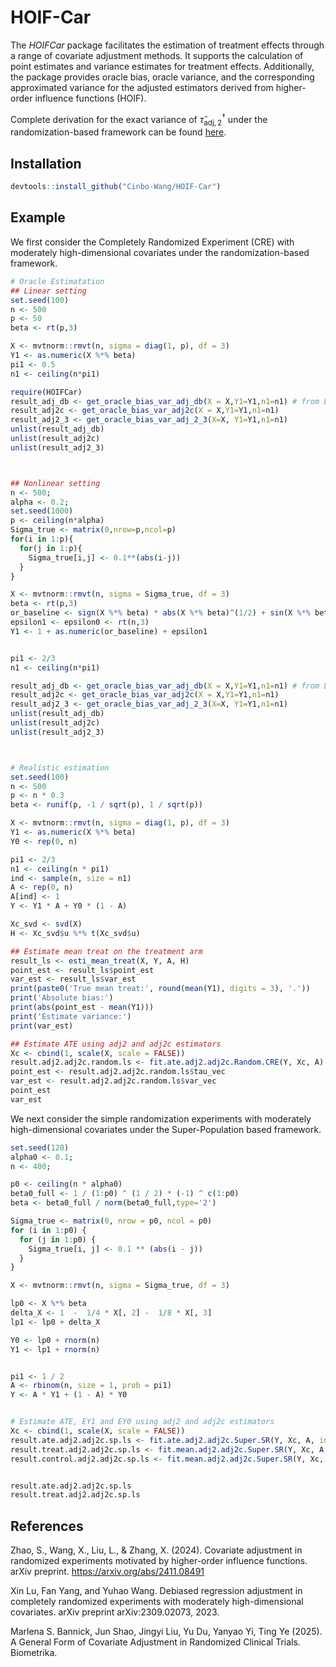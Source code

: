 # HOIF-Car

The *HOIFCar* package facilitates the estimation of treatment effects through a range of covariate adjustment methods. It supports the calculation of point estimates and variance estimates for treatment effects. Additionally, the package provides oracle bias, oracle variance, and the corresponding approximated variance for the adjusted estimators derived from higher-order influence functions (HOIF).
   

Complete derivation for the exact variance of $\hat{\tau}_{\mathsf{adj}, 2}^{\dagger}$ under the randomization-based framework can be found [here](https://github.com/Cinbo-Wang/HOIF-Car/blob/main/var-db.pdf).

## Installation
```R
devtools::install_github("Cinbo-Wang/HOIF-Car")
```

## Example

We first consider the Completely Randomized Experiment (CRE) with moderately high-dimensional covariates under the randomization-based framework. 
```R
# Oracle Estimatation 
## Linear setting
set.seed(100)
n <- 500
p <- 50
beta <- rt(p,3)

X <- mvtnorm::rmvt(n, sigma = diag(1, p), df = 3)
Y1 <- as.numeric(X %*% beta)
pi1 <- 0.5
n1 <- ceiling(n*pi1)

require(HOIFCar)
result_adj_db <- get_oracle_bias_var_adj_db(X = X,Y1=Y1,n1=n1) # from LYW paper
result_adj2c <- get_oracle_bias_var_adj2c(X = X,Y1=Y1,n1=n1)
result_adj2_3 <- get_oracle_bias_var_adj_2_3(X=X, Y1=Y1,n1=n1)
unlist(result_adj_db)
unlist(result_adj2c)
unlist(result_adj2_3)



## Nonlinear setting
n <- 500;
alpha <- 0.2;
set.seed(1000)
p <- ceiling(n*alpha)
Sigma_true <- matrix(0,nrow=p,ncol=p)
for(i in 1:p){
  for(j in 1:p){
    Sigma_true[i,j] <- 0.1**(abs(i-j))
  }
}

X <- mvtnorm::rmvt(n, sigma = Sigma_true, df = 3)
beta <- rt(p,3)
or_baseline <- sign(X %*% beta) * abs(X %*% beta)^(1/2) + sin(X %*% beta)
epsilon1 <- epsilon0 <- rt(n,3)
Y1 <- 1 + as.numeric(or_baseline) + epsilon1


pi1 <- 2/3
n1 <- ceiling(n*pi1)

result_adj_db <- get_oracle_bias_var_adj_db(X = X,Y1=Y1,n1=n1) # from LYW paper
result_adj2c <- get_oracle_bias_var_adj2c(X = X,Y1=Y1,n1=n1)
result_adj2_3 <- get_oracle_bias_var_adj_2_3(X=X, Y1=Y1,n1=n1)
unlist(result_adj_db)
unlist(result_adj2c)
unlist(result_adj2_3)



# Realistic estimation
set.seed(100)
n <- 500
p <- n * 0.3
beta <- runif(p, -1 / sqrt(p), 1 / sqrt(p))

X <- mvtnorm::rmvt(n, sigma = diag(1, p), df = 3)
Y1 <- as.numeric(X %*% beta)
Y0 <- rep(0, n)

pi1 <- 2/3
n1 <- ceiling(n * pi1)
ind <- sample(n, size = n1)
A <- rep(0, n)
A[ind] <- 1
Y <- Y1 * A + Y0 * (1 - A)

Xc_svd <- svd(X)
H <- Xc_svd$u %*% t(Xc_svd$u)

## Estimate mean treat on the treatment arm
result_ls <- esti_mean_treat(X, Y, A, H)
point_est <- result_ls$point_est
var_est <- result_ls$var_est
print(paste0('True mean treat:', round(mean(Y1), digits = 3), '.'))
print('Absolute bias:')
print(abs(point_est - mean(Y1)))
print('Estimate variance:')
print(var_est)

## Estimate ATE using adj2 and adj2c estimators
Xc <- cbind(1, scale(X, scale = FALSE))
result.adj2.adj2c.random.ls <- fit.ate.adj2.adj2c.Random.CRE(Y, Xc, A)
point_est <- result.adj2.adj2c.random.ls$tau_vec
var_est <- result.adj2.adj2c.random.ls$var_vec
point_est
var_est

```
We next consider the simple randomization experiments with moderately high-dimensional covariates under the Super-Population based framework. 
```R
set.seed(120)
alpha0 <- 0.1; 
n <- 400; 

p0 <- ceiling(n * alpha0)
beta0_full <- 1 / (1:p0) ^ (1 / 2) * (-1) ^ c(1:p0)
beta <- beta0_full / norm(beta0_full,type='2')

Sigma_true <- matrix(0, nrow = p0, ncol = p0)
for (i in 1:p0) {
  for (j in 1:p0) {
    Sigma_true[i, j] <- 0.1 ** (abs(i - j))
  }
}

X <- mvtnorm::rmvt(n, sigma = Sigma_true, df = 3)

lp0 <- X %*% beta
delta_X <- 1  -  1/4 * X[, 2] -  1/8 * X[, 3]
lp1 <- lp0 + delta_X

Y0 <- lp0 + rnorm(n)
Y1 <- lp1 + rnorm(n)


pi1 <- 1 / 2
A <- rbinom(n, size = 1, prob = pi1)
Y <- A * Y1 + (1 - A) * Y0


# Estimate ATE, EY1 and EY0 using adj2 and adj2c estimators
Xc <- cbind(1, scale(X, scale = FALSE))
result.ate.adj2.adj2c.sp.ls <- fit.ate.adj2.adj2c.Super.SR(Y, Xc, A, intercept = TRUE)
result.treat.adj2.adj2c.sp.ls <- fit.mean.adj2.adj2c.Super.SR(Y, Xc, A, intercept = TRUE, Treated = TRUE)
result.control.adj2.adj2c.sp.ls <- fit.mean.adj2.adj2c.Super.SR(Y, Xc, A, intercept = TRUE, Treated = FALSE)


result.ate.adj2.adj2c.sp.ls
result.treat.adj2.adj2c.sp.ls
```

## References
Zhao, S., Wang, X., Liu, L., & Zhang, X. (2024). Covariate adjustment in randomized experiments motivated by higher-order influence functions. arXiv preprint. https://arxiv.org/abs/2411.08491

Xin Lu, Fan Yang, and Yuhao Wang. Debiased regression adjustment in completely randomized experiments with moderately high-dimensional covariates. arXiv preprint arXiv:2309.02073, 2023.

Marlena S. Bannick, Jun Shao, Jingyi Liu, Yu Du, Yanyao Yi, Ting Ye (2025). A General Form of Covariate Adjustment in Randomized Clinical Trials. Biometrika.

